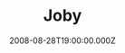 ---
title: "Joby"
venue: "Milton Arms"
date: 2008-08-28T19:00:00.000Z
permalink: /almanac/live/2008-08-28-joby/index.html
lat: 51.5070002
long: -1.1213288
---